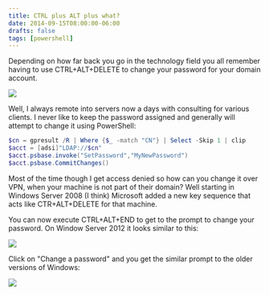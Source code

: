 ```yaml
---
title: CTRL plus ALT plus what?
date: 2014-09-15T08:00:00-06:00
drafts: false
tags: [powershell]
---
```


Depending on how far back you go in the technology field you all remember having to use CTRL+ALT+DELETE to change your password for your domain account.

![](/images/change_password.png)

Well, I always remote into servers now a days with consulting for various clients. I never like to keep the password assigned and generally will attempt to change it using PowerShell:

```powershell
$cn = gpresult /R | Where {$_ -match "CN"} | Select -Skip 1 | clip
$acct = [adsi]"LDAP://$cn"
$acct.psbase.invoke("SetPassword","MyNewPassword")
$acct.psbase.CommitChanges()
```

Most of the time though I get access denied so how can you change it over VPN, when your machine is not part of their domain? Well starting in Windows Server 2008 (I think) Microsoft added a new key sequence that acts like CTR+ALT+DELETE for that machine.

You can now execute CTRL+ALT+END to get to the prompt to change your password. On Window Server 2012 it looks similar to this:

![](/images/change_password2.png)

Click on "Change a password" and you get the similar prompt to the older versions of Windows:

![](/images/change_password3.png)
